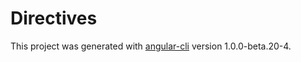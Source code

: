 # Directives

This project was generated with [angular-cli](https://github.com/angular/angular-cli) version 1.0.0-beta.20-4.


